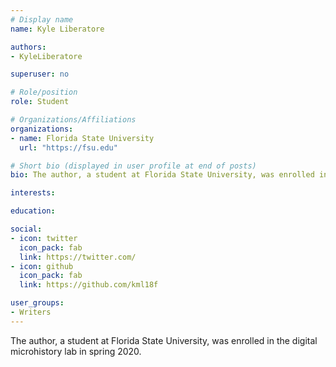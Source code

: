 ```yaml
---
# Display name
name: Kyle Liberatore

authors:
- KyleLiberatore

superuser: no

# Role/position
role: Student

# Organizations/Affiliations
organizations:
- name: Florida State University
  url: "https://fsu.edu"

# Short bio (displayed in user profile at end of posts)
bio: The author, a student at Florida State University, was enrolled in the digital microhistory lab in spring 2020.

interests:

education:

social:
- icon: twitter
  icon_pack: fab
  link: https://twitter.com/
- icon: github
  icon_pack: fab
  link: https://github.com/kml18f

user_groups:
- Writers
---
```

The author, a student at Florida State University, was enrolled in the digital microhistory lab in spring 2020.


